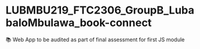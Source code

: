 # LUBMBU219_FTC2306_GroupB_LubabaloMbulawa_book-connect
📚 Web App to be audited as part of final assessment for first JS module
